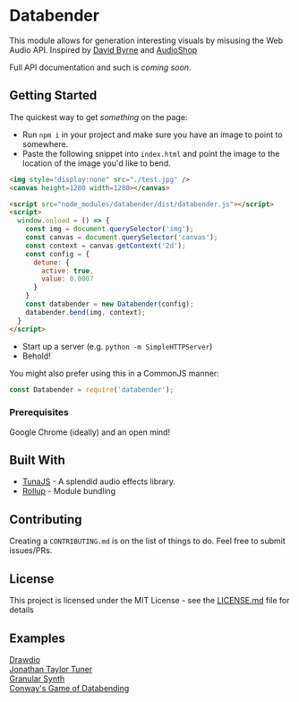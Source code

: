 # Databender

This module allows for generation interesting visuals by misusing the Web Audio API. 
Inspired by [David Byrne](https://www.youtube.com/watch?v=Gea9SYUdJeY) and [AudioShop](https://github.com/robertfoss/audio_shop/)

Full API documentation and such is _coming soon_.

## Getting Started

The quickest way to get _something_ on the page:

* Run `npm i` in your project and make sure you have an image to point to somewhere.
* Paste the following snippet into `index.html` and point the image to the location of the image you'd like to bend.
```html
<img style="display:none" src="./test.jpg" />
<canvas height=1280 width=1280></canvas>

<script src="node_modules/databender/dist/databender.js"></script>
<script>
  window.onload = () => {
    const img = document.querySelector('img');
    const canvas = document.querySelector('canvas');
    const context = canvas.getContext('2d');
    const config = {
      detune: {
        active: true,
        value: 0.0007
      }
    }
    const databender = new Databender(config);
    databender.bend(img, context);
  }
</script>
```
* Start up a server (e.g. `python -m SimpleHTTPServer`)
* Behold!

You might also prefer using this in a CommonJS manner:

```js
const Databender = require('databender');
```
### Prerequisites

Google Chrome (ideally) and an open mind!

## Built With

* [TunaJS](https://github.com/Theodeus/tuna) - A splendid audio effects library.
* [Rollup](https://github.com/rollup/rollup) - Module bundling

## Contributing

Creating a `CONTRIBUTING.md` is on the list of things to do. Feel free to submit issues/PRs.

## License

This project is licensed under the MIT License - see the [LICENSE.md](LICENSE.md) file for details

## Examples

[Drawdio](https://mvattuone.github.io/webaudio-databend)  
[Jonathan Taylor Tuner](https://mvattuone.github.io/jtt/)  
[Granular Synth](https://mvattuone.github.io/triticale/)  
[Conway's Game of Databending](https://mvattuone.github.io/vattuonet-v2/)  
